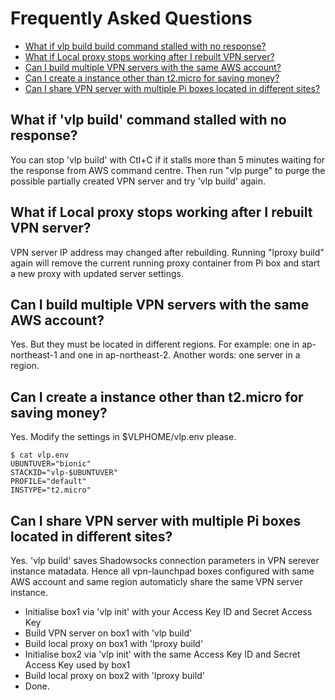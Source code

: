 # Frequently Asked Questions
- [What if vlp build build command stalled with no response?](#what-if-vlp-build-command-stalled-with-no-response)
- [What if Local proxy stops working after I rebuilt VPN server?](#what-if-local-proxy-stops-working-after-i-rebuilt-vpn-server)
- [Can I build multiple VPN servers with the same AWS account?](#can-i-build-multiple-vpn-servers-with-the-same-aws-account)
- [Can I create a instance other than t2.micro for saving money?](#can-i-create-a-instance-other-than-t2-micro-for-saving-money)
- [Can I share VPN server with multiple Pi boxes located in different sites?](#can-i-share-vpn-server-with-multiple-pi-boxes-located-in-different-sites)


## What if 'vlp build' command stalled with no response?
You can stop 'vlp build' with Ctl+C if it stalls more than 5 minutes waiting for the response from AWS command centre. Then run "vlp purge" to purge the possible partially created VPN server and try 'vlp build' again.


## What if Local proxy stops working after I rebuilt VPN server?
VPN server IP address may changed after rebuilding. Running "lproxy build" again will remove the current running proxy container from Pi box and start a new proxy with updated server settings.


## Can I build multiple VPN servers with the same AWS account?
Yes. But they must be located in different regions. For example: one in ap-northeast-1 and one in ap-northeast-2. Another words: one server in a region.


## Can I create a instance other than t2.micro for saving money?
Yes. Modify the settings in $VLPHOME/vlp.env please.
```
$ cat vlp.env 
UBUNTUVER="bionic"
STACKID="vlp-$UBUNTUVER"
PROFILE="default"
INSTYPE="t2.micro"
```


## Can I share VPN server with multiple Pi boxes located in different sites?
Yes. 'vlp build' saves Shadowsocks connection parameters in VPN serever instance matadata. Hence all vpn-launchpad boxes configured with same AWS account and same region automaticly share the same VPN server instance.
- Initialise box1 via 'vlp init' with your Access Key ID and Secret Access Key
- Build VPN server on box1 with 'vlp build'
- Build local proxy on box1 with 'lproxy build'
- Initialise box2 via 'vlp init' with the same Access Key ID and Secret Access Key used by box1
- Build local proxy on box2 with 'lproxy build'
- Done.
